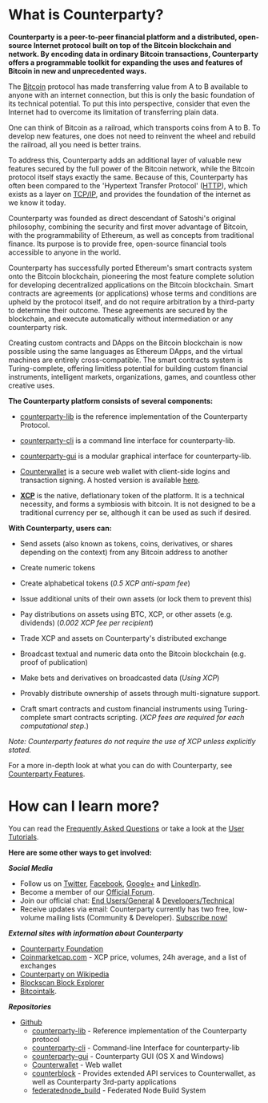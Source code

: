 ﻿What is Counterparty?
=====================

**Counterparty is a peer-to-peer financial platform and a distributed, open-source Internet protocol built on top of the Bitcoin blockchain and network. By encoding data in ordinary Bitcoin transactions, Counterparty offers a programmable toolkit for expanding the uses and features of Bitcoin in new and unprecedented ways.**

The [Bitcoin](http://en.wikipedia.org/wiki/Bitcoin) protocol has made transferring value from A to B available to anyone with an internet connection, but this is only the basic foundation of its technical potential. To put this into perspective, consider that even the Internet had to overcome its limitation of transferring plain data. 

One can think of Bitcoin as a railroad, which transports coins from A to B. To develop new features, one does not need to reinvent the wheel and rebuild the railroad, all you need is better trains. 

To address this, Counterparty adds an additional layer of valuable new features secured by the full power of the Bitcoin network, while the Bitcoin protocol itself stays exactly the same. Because of this, Counterparty has often been compared to the 'Hypertext Transfer Protocol' ([HTTP](http://en.wikipedia.org/wiki/Hypertext_Transfer_Protocol)), which exists as a layer on [TCP/IP](http://en.wikipedia.org/wiki/Internet_protocol_suite), and provides the foundation of the internet as we know it today. 

Counterparty was founded as direct descendant of Satoshi's original philosophy, combining the security and first mover advantage of Bitcoin, with the programmability of Ethereum, as well as concepts from traditional finance. Its purpose is to provide free, open-source financial tools accessible to anyone in the world.

Counterparty has successfully ported Ethereum's smart contracts system onto the Bitcoin blockchain, pioneering the most feature complete solution for developing decentralized applications on the Bitcoin blockchain. Smart contracts are agreements (or applications) whose terms and conditions are upheld by the protocol itself, and do not require arbitration by a third-party to determine their outcome. These agreements are secured by the blockchain, and execute automatically without intermediation or any counterparty risk. 

Creating custom contracts and DApps on the Bitcoin blockchain is now possible using the same languages as Ethereum DApps, and the virtual machines are entirely cross-compatible. The smart contracts system is Turing-complete, offering limitless potential for building custom financial instruments, intelligent markets, organizations, games, and countless other creative uses. 

**The Counterparty platform consists of several components:**

* [counterparty-lib][] is the reference implementation of the Counterparty Protocol.

* [counterparty-cli][] is a command line interface for counterparty-lib.

* [counterparty-gui][] is a modular graphical interface for counterparty-lib.

* [Counterwallet][] is a secure web wallet with client-side logins and transaction signing. A hosted version is available [here](http://counterwallet.io).

* **[XCP](about_xcp.md)** is the native, deflationary token of the platform. It is a technical necessity, and forms a symbiosis with bitcoin. It is not designed to be a traditional currency per se, although it can be used as such if desired.  

**With Counterparty, users can:**

* Send assets (also known as tokens, coins, derivatives, or shares depending on the context) from any Bitcoin address to another

* Create numeric tokens 

* Create alphabetical tokens (_0.5 XCP anti-spam fee_)

* Issue additional units of their own assets (or lock them to prevent this)

* Pay distributions on assets using BTC, XCP, or other assets (e.g. dividends) (_0.002 XCP fee per recipient_)

* Trade XCP and assets on Counterparty's distributed exchange

* Broadcast textual and numeric data onto the Bitcoin blockchain (e.g. proof of publication)

* Make bets and derivatives on broadcasted data (_Using XCP_)

* Provably distribute ownership of assets through multi-signature support.

* Craft smart contracts and custom financial instruments using Turing-complete smart contracts scripting. (_XCP fees are required for each computational step._)

_Note: Counterparty features do not require the use of XCP unless explicitly stated._

For a more in-depth look at what you can do with Counterparty, see [Counterparty Features](counterparty_features.md).

How can I learn more?
=====================

You can read the [Frequently Asked Questions](FAQ.md) or take a look at the [User Tutorials](/Tutorials/User_Tutorials/counterwallet_manual.md). 

**Here are some other ways to get involved:**

***Social Media***

-   Follow us on [Twitter][], [Facebook][], [Google+][] and
[LinkedIn][].
-   Become a member of our [Official Forum](https://forums.counterparty.io/).
-   Join our official chat: [End Users/General][] & [Developers/Technical][]
-   Receive updates via email: Counterparty currently has two free,
low-volume mailing lists (Community & Developer). [Subscribe
now!][]

***External sites with information about Counterparty***

-   [Counterparty Foundation](http://counterpartyfoundation.org)
-   [Coinmarketcap.com][] - XCP price, volumes, 24h average, and a list of exchanges
-   [Counterparty on Wikipedia][]
-   [Blockscan Block Explorer](http://blockscan.com)
-   [Bitcointalk](https://bitcointalk.org/index.php?topic=3957610).

  [Twitter]: https://twitter.com/CounterpartyXCP
  [Facebook]: https://www.facebook.com/CounterpartyXCP
  [Google+]: https://plus.google.com/u/0/b/116178666129262850551/+CounterpartyIoXCP/posts
  [LinkedIn]: https://www.linkedin.com/company/3644957
  [End Users/General]: http://gitter.im/CounterpartyXCP/General
  [Developers/Technical]: http://gitter.im/CounterpartyXCP/Technical
  [Subscribe now!]: http://counterparty.us9.list-manage.com/subscribe/post?u=670b494916e05d6d2cfaa5206&id=cdae97fc90
  [Coinmarketcap.com]: http://coinmarketcap.com/currencies/counterparty/
  [Counterparty on Wikipedia]: https://en.wikipedia.org/wiki/Counterparty_(technology)


***Repositories***

-   [Github][]
    -   [counterparty-lib][] - Reference implementation of the Counterparty protocol
    -   [counterparty-cli][] - Command-line Interface for counterparty-lib
    -   [counterparty-gui][] - Counterparty GUI (OS X and Windows)
    -   [Counterwallet][] - Web wallet
    -   [counterblock][] - Provides extended API services to Counterwallet, as well as Counterparty 3rd-party applications
    -   [federatednode_build](https://github.com/CounterpartyXCP/federatednode_build) - Federated Node Build System

[Github]: https://github.com/CounterpartyXCP
[counterparty-lib]: https://github.com/CounterpartyXCP/counterpartyd
[counterparty-cli]: https://github.com/CounterpartyXCP/counterparty-cli
[counterparty-gui]: https://github.com/CounterpartyXCP/counterparty-gui
[counterblock]: https://github.com/CounterpartyXCP/counterblock
[Counterwallet]: https://github.com/CounterpartyXCP/counterwallet
